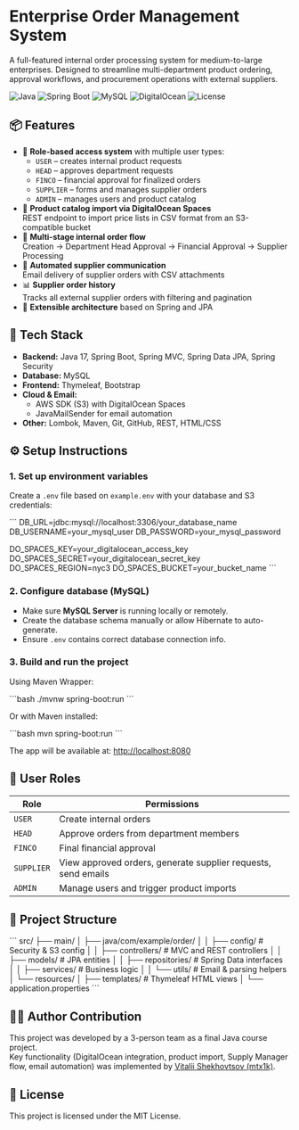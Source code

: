 
# Enterprise Order Management System

A full-featured internal order processing system for medium-to-large enterprises. Designed to streamline multi-department product ordering, approval workflows, and procurement operations with external suppliers.

![Java](https://img.shields.io/badge/Java-17-blue.svg)
![Spring Boot](https://img.shields.io/badge/Spring--Boot-3.0-brightgreen)
![MySQL](https://img.shields.io/badge/MySQL-Database-blue)
![DigitalOcean](https://img.shields.io/badge/S3--Compatible-DigitalOcean-orange)
![License](https://img.shields.io/badge/license-MIT-lightgrey)

## 📦 Features

- 🔐 **Role-based access system** with multiple user types:
  - `USER` – creates internal product requests
  - `HEAD` – approves department requests
  - `FINCO` – financial approval for finalized orders
  - `SUPPLIER` – forms and manages supplier orders
  - `ADMIN` – manages users and product catalog
- 📁 **Product catalog import via DigitalOcean Spaces**  
  REST endpoint to import price lists in CSV format from an S3-compatible bucket
- 🛒 **Multi-stage internal order flow**  
  Creation → Department Head Approval → Financial Approval → Supplier Processing
- 📧 **Automated supplier communication**  
  Email delivery of supplier orders with CSV attachments
- 📊 **Supplier order history**  
  Tracks all external supplier orders with filtering and pagination
- 🔄 **Extensible architecture** based on Spring and JPA

## 🧠 Tech Stack

- **Backend:** Java 17, Spring Boot, Spring MVC, Spring Data JPA, Spring Security
- **Database:** MySQL
- **Frontend:** Thymeleaf, Bootstrap
- **Cloud & Email:**
  - AWS SDK (S3) with DigitalOcean Spaces
  - JavaMailSender for email automation
- **Other:** Lombok, Maven, Git, GitHub, REST, HTML/CSS

## ⚙️ Setup Instructions

### 1. Set up environment variables

Create a `.env` file based on `example.env` with your database and S3 credentials:

\`\`\`
DB_URL=jdbc:mysql://localhost:3306/your_database_name
DB_USERNAME=your_mysql_user
DB_PASSWORD=your_mysql_password

DO_SPACES_KEY=your_digitalocean_access_key
DO_SPACES_SECRET=your_digitalocean_secret_key
DO_SPACES_REGION=nyc3
DO_SPACES_BUCKET=your_bucket_name
\`\`\`

### 2. Configure database (MySQL)

- Make sure **MySQL Server** is running locally or remotely.
- Create the database schema manually or allow Hibernate to auto-generate.
- Ensure `.env` contains correct database connection info.

### 3. Build and run the project

Using Maven Wrapper:

\`\`\`bash
./mvnw spring-boot:run
\`\`\`

Or with Maven installed:

\`\`\`bash
mvn spring-boot:run
\`\`\`

The app will be available at: [http://localhost:8080](http://localhost:8080)

## 🔐 User Roles

| Role       | Permissions                                                   |
|------------|---------------------------------------------------------------|
| `USER`     | Create internal orders                                        |
| `HEAD`     | Approve orders from department members                        |
| `FINCO`    | Final financial approval                                      |
| `SUPPLIER` | View approved orders, generate supplier requests, send emails |
| `ADMIN`    | Manage users and trigger product imports                      |

## 📂 Project Structure

\`\`\`
src/
├── main/
│   ├── java/com/example/order/
│   │   ├── config/         # Security & S3 config
│   │   ├── controllers/    # MVC and REST controllers
│   │   ├── models/         # JPA entities
│   │   ├── repositories/   # Spring Data interfaces
│   │   ├── services/       # Business logic
│   │   └── utils/          # Email & parsing helpers
│   └── resources/
│       ├── templates/      # Thymeleaf HTML views
│       └── application.properties
\`\`\`

## 🧑‍💻 Author Contribution

This project was developed by a 3-person team as a final Java course project.  
Key functionality (DigitalOcean integration, product import, Supply Manager flow, email automation) was implemented by [Vitalii Shekhovtsov (mtx1k)](https://github.com/mtx1k).

## 📜 License

This project is licensed under the MIT License.
